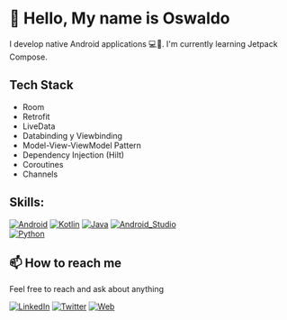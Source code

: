 # 👋 Hello, My name is Oswaldo

I develop native Android applications 💻📱. I'm currently learning Jetpack Compose.

## Tech Stack
- Room
- Retrofit
- LiveData
- Databinding y Viewbinding
- Model-View-ViewModel Pattern
- Dependency Injection (Hilt)
- Coroutines
- Channels

## Skills:

[![Android](https://img.shields.io/badge/Android-3DDC84?style=for-the-badge&logo=android&logoColor=white)](https://github.com/BigOsvaap)
[![Kotlin](https://img.shields.io/badge/Kotlin-0095D5?style=for-the-badge&logo=kotlin&logoColor=white)](https://github.com/BigOsvaap)
[![Java](https://img.shields.io/badge/Java-0095D5?style=for-the-badge&logo=java&logoColor=white)](https://github.com/BigOsvaap)
[![Android_Studio](https://img.shields.io/badge/Android_Studio-3DDC84?style=for-the-badge&logo=android-studio&logoColor=white)](https://github.com/BigOsvaap)
</br>
[![Python](https://img.shields.io/badge/Python-3DDC84?style=for-the-badge&logo=python&logoColor=white)](https://github.com/BigOsvaap)

## 📫 How to reach me

Feel free to reach and ask about anything

[![LinkedIn](https://img.shields.io/badge/LinkedIn-0077B5?style=for-the-badge&logo=linkedin&logoColor=white)](https://www.linkedin.com/in/osvaap/)
[![Twitter](https://img.shields.io/badge/Twitter-1DA1F2?style=for-the-badge&logo=twitter&logoColor=white)](https://twitter.com/bigosvaap)
[![Web](https://img.shields.io/badge/My_Website-14a1f0?style=for-the-badge&logo=dev.to&logoColor=white)](https://bigosvaap.github.io/)

<!--
**BigOsvaap/BigOsvaap** is a ✨ _special_ ✨ repository because its `README.md` (this file) appears on your GitHub profile.

Here are some ideas to get you started:

- 🔭 I’m currently working on ...
- 🌱 I’m currently learning ...
- 👯 I’m looking to collaborate on ...
- 🤔 I’m looking for help with ...
- 💬 Ask me about ...
- 📫 How to reach me: ...
- 😄 Pronouns: ...
- ⚡ Fun fact: ...
-->
